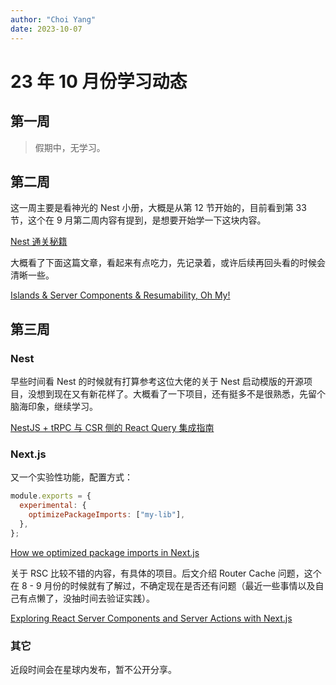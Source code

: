 ```yaml
---
author: "Choi Yang"
date: 2023-10-07
---
```


# 23 年 10 月份学习动态

## 第一周

> 假期中，无学习。

## 第二周

这一周主要是看神光的 Nest 小册，大概是从第 12 节开始的，目前看到第 33 节，这个在 9 月第二周内容有提到，是想要开始学一下这块内容。

[Nest 通关秘籍](https://juejin.cn/book/7226988578700525605)

大概看了下面这篇文章，看起来有点吃力，先记录着，或许后续再回头看的时候会清晰一些。

[Islands & Server Components & Resumability, Oh My!](https://dev.to/this-is-learning/islands-server-components-resumability-oh-my-319d)

## 第三周

### Nest

早些时间看 Nest 的时候就有打算参考这位大佬的关于 Nest 启动模版的开源项目，没想到现在又有新花样了。大概看了一下项目，还有挺多不是很熟悉，先留个脑海印象，继续学习。

[NestJS + tRPC 与 CSR 侧的 React Query 集成指南](https://innei.in/posts/programming/nestjs-with-trpc-and-dependency-injection)

### Next.js

又一个实验性功能，配置方式：

```javascript
module.exports = {
  experimental: {
    optimizePackageImports: ["my-lib"],
  },
};
```

[How we optimized package imports in Next.js](https://vercel.com/blog/how-we-optimized-package-imports-in-next-js)

关于 RSC 比较不错的内容，有具体的项目。后文介绍 Router Cache 问题，这个在 8 - 9 月份的时候就有了解过，不确定现在是否还有问题（最近一些事情以及自己有点懒了，没抽时间去验证实践）。

[Exploring React Server Components and Server Actions with Next.js](https://www.antstack.com/blog/exploring-react-server-components-and-server-actions-with-next-js/)

### 其它

近段时间会在星球内发布，暂不公开分享。
